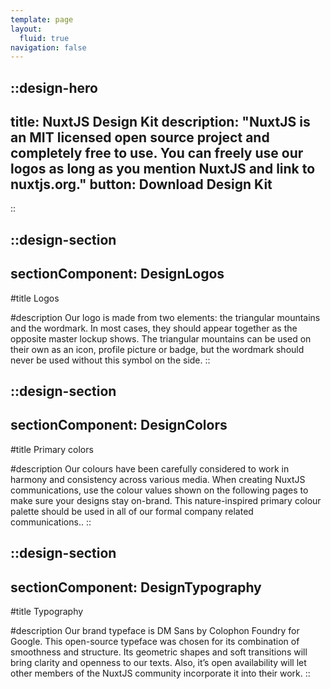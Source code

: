 ```yaml
---
template: page
layout:
  fluid: true
navigation: false
---
```

::design-hero
---
title: NuxtJS Design Kit
description: "NuxtJS is an MIT licensed open source project and completely free to use.
You can freely use our logos as long as you mention NuxtJS and link to nuxtjs.org."
button: Download Design Kit
---
::

::design-section
---
sectionComponent: DesignLogos
---

#title
Logos

#description
Our logo is made from two elements: the triangular mountains and the wordmark. In most cases, they should appear together as the opposite master lockup shows. The triangular mountains can be used on their own as an icon, profile picture or badge, but the wordmark should never be used without this symbol on the side.
::

::design-section
---
sectionComponent: DesignColors
---

#title
Primary colors

#description
Our colours have been carefully considered to work in harmony and consistency across various media. When creating NuxtJS communications, use the colour values shown on the following pages to make sure your designs stay on-brand. This nature-inspired primary colour palette should be used in all of our formal company related communications..
::

::design-section
---
sectionComponent: DesignTypography
---

#title
Typography

#description
Our brand typeface is DM Sans by Colophon Foundry for Google. This open-source typeface was chosen for its
combination of smoothness and structure. Its geometric shapes and soft transitions will bring clarity and openness
to our texts. Also, it’s open availability will let other members of the NuxtJS community incorporate it into
their work.
::
